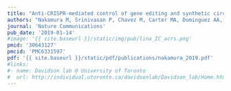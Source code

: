 ```yaml
---
title: "Anti-CRISPR-mediated control of gene editing and synthetic circuits in eukaryotic cells"
authors: "Nakamura M, Srinivasan P, Chavez M, Carter MA, Dominguez AA, La Russa M, Lau MB, Abbott TR, Xu X, Zhao D, Gao Y, Kipniss NH, Smolke CD, **Bondy-Denomy J**, Qi LS."
journal: 'Nature Communications'
pub_date: '2019-01-14'
#image: '{{ site.baseurl }}/static/img/pub/lina_IC_acrs.png'
pmid: '30643127'
pmcid: 'PMC6331597'
pdf: '{{ site.baseurl }}/static/pdf/publications/nakamura_2019.pdf'
#links:
#- name: Davidson lab @ University of Toronto
#  url: http://individual.utoronto.ca/davidsonlab/Davidson_lab/Home.html
---
```

